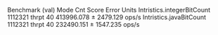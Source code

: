 Benchmark                     (val)   Mode  Cnt       Score      Error  Units
Intristics.integerBitCount  1112321  thrpt   40  413996.078 ± 2479.129  ops/s
Intristics.javaBitCount     1112321  thrpt   40  232490.151 ± 1547.235  ops/s
